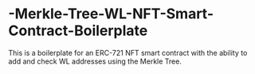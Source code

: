 # -Merkle-Tree-WL-NFT-Smart-Contract-Boilerplate
This is a boilerplate for an ERC-721 NFT smart contract with the ability to add and check WL addresses using the Merkle Tree.
